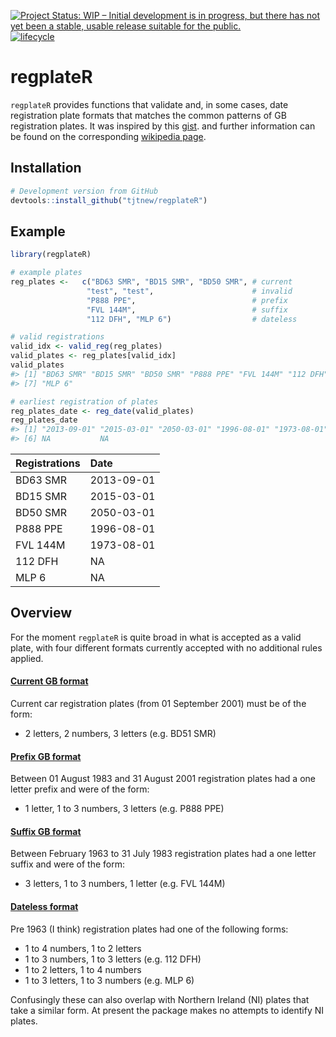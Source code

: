 
<!-- README.md is generated from README.Rmd. Please edit that file -->

<!-- badges: start -->

[![Project Status: WIP – Initial development is in progress, but there
has not yet been a stable, usable release suitable for the
public.](https://www.repostatus.org/badges/latest/wip.svg)](https://www.repostatus.org/#wip)
[![lifecycle](https://img.shields.io/badge/lifecycle-maturing-blue.svg)](https://www.tidyverse.org/lifecycle/#maturing)
<!-- badges: end -->

# regplateR

`regplateR` provides functions that validate and, in some cases, date
registration plate formats that matches the common patterns of GB
registration plates. It was inspired by this
[gist](https://gist.github.com/harry-jones/755501192139820eeb65e030fe878f75).
and further information can be found on the corresponding [wikipedia
page](https://en.wikipedia.org/wiki/Vehicle_registration_plates_of_the_United_Kingdom).

## Installation

``` r
# Development version from GitHub
devtools::install_github("tjtnew/regplateR")
```

## Example

``` r
library(regplateR)

# example plates
reg_plates <-   c("BD63 SMR", "BD15 SMR", "BD50 SMR", # current
                 "test", "test",                      # invalid
                 "P888 PPE",                          # prefix
                 "FVL 144M",                          # suffix
                 "112 DFH", "MLP 6")                  # dateless

# valid registrations
valid_idx <- valid_reg(reg_plates)
valid_plates <- reg_plates[valid_idx]
valid_plates
#> [1] "BD63 SMR" "BD15 SMR" "BD50 SMR" "P888 PPE" "FVL 144M" "112 DFH" 
#> [7] "MLP 6"

# earliest registration of plates
reg_plates_date <- reg_date(valid_plates)
reg_plates_date
#> [1] "2013-09-01" "2015-03-01" "2050-03-01" "1996-08-01" "1973-08-01"
#> [6] NA           NA
```

| Registrations | Date       |
| :------------ | :--------- |
| BD63 SMR      | 2013-09-01 |
| BD15 SMR      | 2015-03-01 |
| BD50 SMR      | 2050-03-01 |
| P888 PPE      | 1996-08-01 |
| FVL 144M      | 1973-08-01 |
| 112 DFH       | NA         |
| MLP 6         | NA         |

## Overview

For the moment `regplateR` is quite broad in what is accepted as a valid
plate, with four different formats currently accepted with no additional
rules
applied.

#### [Current GB format](https://en.wikipedia.org/wiki/Vehicle_registration_plates_of_the_United_Kingdom#Current_system)

Current car registration plates (from 01 September 2001) must be of the
form:

  - 2 letters, 2 numbers, 3 letters (e.g. BD51
SMR)

#### [Prefix GB format](https://en.wikipedia.org/wiki/Vehicle_registration_plates_of_the_United_Kingdom#1983_to_2001)

Between 01 August 1983 and 31 August 2001 registration plates had a one
letter prefix and were of the form:

  - 1 letter, 1 to 3 numbers, 3 letters (e.g. P888
PPE)

#### [Suffix GB format](https://en.wikipedia.org/wiki/Vehicle_registration_plates_of_the_United_Kingdom#1963_to_1982)

Between February 1963 to 31 July 1983 registration plates had a one
letter suffix and were of the form:

  - 3 letters, 1 to 3 numbers, 1 letter (e.g. FVL
144M)

#### [Dateless format](https://en.wikipedia.org/wiki/Vehicle_registration_plates_of_the_United_Kingdom#History)

Pre 1963 (I think) registration plates had one of the following forms:

  - 1 to 4 numbers, 1 to 2 letters
  - 1 to 3 numbers, 1 to 3 letters (e.g. 112 DFH)
  - 1 to 2 letters, 1 to 4 numbers
  - 1 to 3 letters, 1 to 3 numbers (e.g. MLP 6)

Confusingly these can also overlap with Northern Ireland (NI) plates
that take a similar form. At present the package makes no attempts to
identify NI plates.
